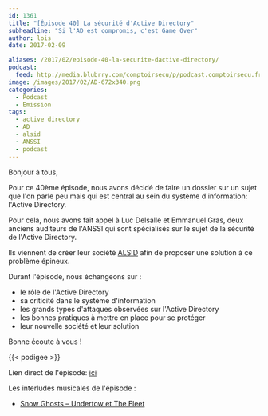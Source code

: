```yaml
---
id: 1361
title: "[Épisode 40] La sécurité d'Active Directory"
subheadline: "Si l'AD est compromis, c'est Game Over"
author: lois
date: 2017-02-09

aliases: /2017/02/episode-40-la-securite-dactive-directory/
podcast:
  feed: http://media.blubrry.com/comptoirsecu/p/podcast.comptoirsecu.fr/CSEC.EP40.2017-02-09.ACTIVE_DIRECTORY.mp3
image: /images/2017/02/AD-672x340.png
categories:
  - Podcast
  - Emission
tags:
  - active directory
  - AD
  - alsid
  - ANSSI
  - podcast
---
```

Bonjour à tous,

Pour ce 40ème épisode, nous avons décidé de faire un dossier sur un sujet que l'on parle peu mais qui est central au sein du système d'information: l'Active Directory.

<!--more-->

Pour cela, nous avons fait appel à Luc Delsalle et Emmanuel Gras, deux anciens auditeurs de l'ANSSI qui sont spécialisés sur le sujet de la sécurité de l'Active Directory.

Ils viennent de créer leur société [ALSID](https://www.alsid.it/) afin de proposer une solution à ce problème épineux.

Durant l'épisode, nous échangeons sur :

  * le rôle de l'Active Directory
  * sa criticité dans le système d'information
  * les grands types d'attaques observées sur l'Active Directory
  * les bonnes pratiques à mettre en place pour se protéger
  * leur nouvelle société et leur solution

Bonne écoute à vous !

{{< podigee >}}

Lien direct de l'épisode: <a href="http://podcast.comptoirsecu.fr/CSEC.EP40.2017-02-09.ACTIVE_DIRECTORY.mp3" target="_blank">ici</a>

Les interludes musicales de l'épisode :

  * <a href="https://snowghosts.bandcamp.com/album/husk" target="_blank">Snow Ghosts &#8211; Undertow et The Fleet</a>
